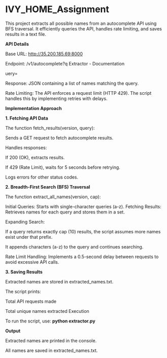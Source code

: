 # IVY_HOME_Assignment
This project extracts all possible names from an autocomplete API using BFS traversal. It efficiently queries the API, handles rate limiting, and saves results in a text file.

 **API Details**

Base URL: http://35.200.185.69:8000

Endpoint: /v1/autocomplete?q Extractor - Documentation

uery=<string>

Response: JSON containing a list of names matching the query.

Rate Limiting: The API enforces a request limit (HTTP 429). The script handles this by implementing retries with delays.

**Implementation Approach**

**1. Fetching API Data**

The function fetch_results(version, query):

Sends a GET request to fetch autocomplete results.

Handles responses:

If 200 (OK), extracts results.

If 429 (Rate Limit), waits for 5 seconds before retrying.

Logs errors for other status codes.

**2. Breadth-First Search (BFS) Traversal**

The function extract_all_names(version, cap):

Initial Queries: Starts with single-character queries (a-z).
Fetching Results: Retrieves names for each query and stores them in a set.

Expanding Search:

If a query returns exactly cap (10) results, the script assumes more names exist under that prefix.

It appends characters (a-z) to the query and continues searching.

Rate Limit Handling: Implements a 0.5-second delay between requests to avoid excessive API calls.

**3. Saving Results**

Extracted names are stored in extracted_names.txt.

The script prints:

Total API requests made

Total unique names extracted
Execution

To run the script, use:
**python extractor.py**


**Output**

Extracted names are printed in the console.

All names are saved in extracted_names.txt.

